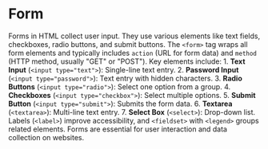 # Form
 Forms in HTML collect user input. They use various elements like text fields, checkboxes, radio buttons, and submit buttons. The `<form>` tag wraps all form elements and typically includes `action` (URL for form data) and `method` (HTTP method, usually "GET" or "POST").  Key elements include:  1. **Text Input** (`<input type="text">`): Single-line text entry. 2. **Password Input** (`<input type="password">`): Text entry with hidden characters. 3. **Radio Buttons** (`<input type="radio">`): Select one option from a group. 4. **Checkboxes** (`<input type="checkbox">`): Select multiple options. 5. **Submit Button** (`<input type="submit">`): Submits the form data. 6. **Textarea** (`<textarea>`): Multi-line text entry. 7. **Select Box** (`<select>`): Drop-down list.  Labels (`<label>`) improve accessibility, and `<fieldset>` with `<legend>` groups related elements. Forms are essential for user interaction and data collection on websites.
